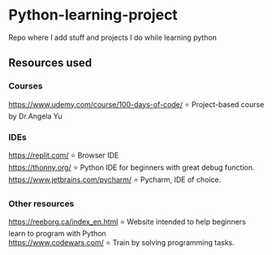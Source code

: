 # Python-learning-project 
Repo where I add stuff and projects I do while learning python

## Resources used 
### Courses
https://www.udemy.com/course/100-days-of-code/ ⭐ Project-based course by Dr.Angela Yu 

### IDEs  
https://replit.com/ ⭐ Browser IDE\
https://thonny.org/ ⭐ Python IDE for beginners with great debug function.\
https://www.jetbrains.com/pycharm/ ⭐ Pycharm, IDE of choice.

### Other resources 
https://reeborg.ca/index_en.html ⭐ Website intended to help beginners learn to program with Python\
https://www.codewars.com/ ⭐ Train by solving programming tasks.




